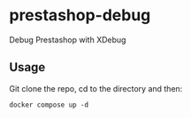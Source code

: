 # prestashop-debug
Debug Prestashop with XDebug

## Usage

Git clone the repo, cd to the directory and then:

`docker compose up -d`

